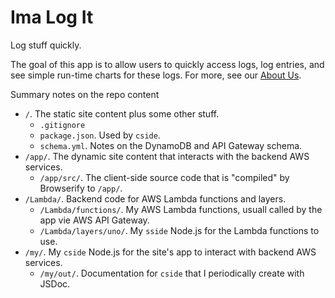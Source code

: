 # Ima Log It

Log stuff quickly.

The goal of this app is to allow users to quickly access logs, log entries, and see simple run-time charts for these logs. For more, see our [About Us](https://imalogit.com/about.html).

Summary notes on the repo content

- `/`. The static site content plus some other stuff.
    - `.gitignore`
    - `package.json`. Used by `cside`.
    - `schema.yml`. Notes on the DynamoDB and API Gateway schema.
- `/app/`. The dynamic site content that interacts with the backend AWS services.
    - `/app/src/`. The client-side source code that is "compiled" by Browserify to  `/app/`.
- `/Lambda/`. Backend code for AWS Lambda functions and layers.
    - `/Lambda/functions/`. My AWS Lambda functions, usuall called by the app vie AWS API Gateway.
    - `/Lambda/layers/uno/`. My `sside` Node.js for the Lambda functions to use.
- `/my/`. My `cside` Node.js for the site's app to interact with backend AWS services.
    - `/my/out/`. Documentation for `cside` that I periodically create with JSDoc.
